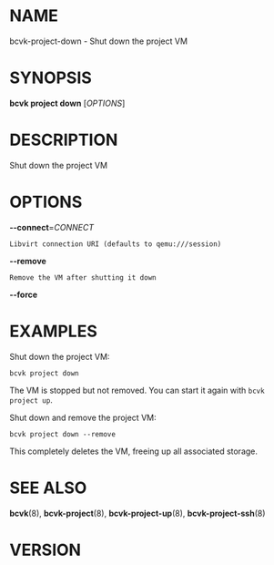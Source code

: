 # NAME

bcvk-project-down - Shut down the project VM

# SYNOPSIS

**bcvk project down** [*OPTIONS*]

# DESCRIPTION

Shut down the project VM

# OPTIONS

<!-- BEGIN GENERATED OPTIONS -->
**--connect**=*CONNECT*

    Libvirt connection URI (defaults to qemu:///session)

**--remove**

    Remove the VM after shutting it down

**--force**

    

<!-- END GENERATED OPTIONS -->

# EXAMPLES

Shut down the project VM:

    bcvk project down

The VM is stopped but not removed. You can start it again with `bcvk project up`.

Shut down and remove the project VM:

    bcvk project down --remove

This completely deletes the VM, freeing up all associated storage.

# SEE ALSO

**bcvk**(8), **bcvk-project**(8), **bcvk-project-up**(8), **bcvk-project-ssh**(8)

# VERSION

<!-- VERSION PLACEHOLDER -->
